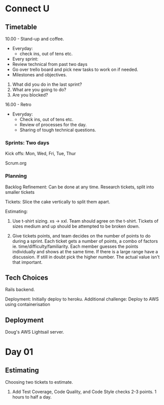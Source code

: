 # Connect U

## Timetable
10.00 - Stand-up and coffee.
- Everyday:
  - check ins, out of tens etc.
- Every sprint:
 - Review technical from past two days
 - Go over trello board and pick new tasks to work on if needed.
 - Milestones and objectives.
 1. What did you do in the last sprint?
 2. What are you going to do?
 3. Are you blocked?

16.00 - Retro
- Everyday:
  - Check ins, out of tens etc.
  - Review of processes for the day.
  - Sharing of tough technical questions.


### Sprints: Two days
Kick offs:
Mon,
Wed,
Fri,
Tue,
Thur

Scrum.org

### Planning

Backlog Refinement:
  Can be done at any time.
  Research tickets, split into smaller tickets

Tickets:
  Slice the cake vertically to split them apart.

Estimating:
  1. Use t-shirt sizing. xs -> xxl.
  Team should agree on the t-shirt.
  Tickets of sizes medium and up should be attempted to be broken down.

  2. Give tickets points, and team decides on the number of points to do during a sprint.
  Each ticket gets a number of points, a combo of factors ie. time/difficulty/familiarity.
  Each member guesses the points individually and shows at the same time.
  If there is a large range have a discussion. If still in doubt pick the higher number.
  The actual value isn't that important.

## Tech Choices
Rails backend.

Deployment:
Initially deploy to heroku.
Additional challenge:
Deploy to AWS using containerisation


## Deployment
Doug's AWS Lightsail server.

# Day 01

## Estimating
Choosing two tickets to estimate.

1. Add Test Coverage, Code Quality, and Code Style checks
2-3 points.
1 hours to half a day.
